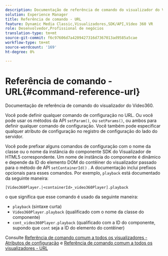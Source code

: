 ```yaml
---
description: Documentação de referência de comando do visualizador do Video360.
solution: Experience Manager
title: Referência de comando - URL
feature: Dynamic Media Classic,Visualizadores,SDK/API,Vídeo 360 VR
role: Desenvolvedor,Profissional de negócios
translation-type: tm+mt
source-git-commit: f6c97606d7a4209427316d7367013ad9585a5cae
workflow-type: tm+mt
source-wordcount: '169'
ht-degree: 0%

---
```



# Referência de comando - URL{#command-reference-url}

Documentação de referência de comando do visualizador do Video360.

Você pode definir qualquer comando de configuração no URL. Ou você pode usar os métodos da API `setParam()`, ou `setParams()`, ou ambos para definir qualquer comando de configuração. Você também pode especificar qualquer atributo de configuração no registro de configuração do lado do servidor.

Você pode prefixar alguns comandos de configuração com o nome da classe ou o nome da instância do componente SDK do Visualizador de HTML5 correspondente. Um nome de instância do componente é dinâmico e depende da ID do elemento DOM do contêiner do visualizador passado para o método de API `setContainerId()` . A documentação inclui prefixos opcionais para esses comandos. Por exemplo, `playback` está documentado da seguinte maneira:

```
[Video360Player.|<containerId>_video360Player].playback
```

o que significa que esse comando é usado da seguinte maneira:

* `playback` (sintaxe curta)
* `Video360Player.playback` (qualificado com o nome da classe do componente)
* `cont_video360Player.playback` (qualificado com a ID do componente, supondo que  `cont` seja a ID do elemento do contêiner)

Consulte [Referência de comando comum a todos os visualizadores - Atributos de configuração](../../../r-html5-viewer-20-cmdref-configattrib/r-html5-viewer-20-cmdref-configattrib.md#concept-850e0f2c49b949deb7cfbfd330d329bd) e [Referência de comando comum a todos os visualizadores - URL](../../../c-html5-viewer-20-cmdref-url/c-html5-viewer-20-cmdref-url.md#concept-9b337f349b7b406b8c33c7ee96b3e226)
